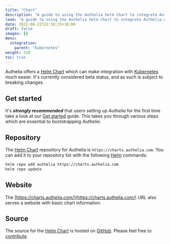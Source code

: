 ```yaml
---
title: "Chart"
description: "A guide to using the Authelia helm chart to integrate Authelia with Kubernetes"
lead: "A guide to using the Authelia helm chart to integrate Authelia with Kubernetes."
date: 2022-06-22T22:58:23+10:00
draft: false
images: []
menu:
  integration:
    parent: "kubernetes"
weight: 520
toc: true
---
```


Authelia offers a [Helm Chart] which can make integration with [Kubernetes] much easier. It's currently considered beta
status, and as such is subject to breaking changes.

## Get started

It's __*strongly recommended*__ that users setting up *Authelia* for the first time take a look at our
[Get started](../prologue/get-started.md) guide. This takes you through various steps which are essential to
bootstrapping *Authelia*.

## Repository

The [Helm Chart] repository for Authelia is `https://charts.authelia.com`. You can add it to your repository list with
the following [Helm] commands:

```bash
helm repo add authelia https://charts.authelia.com
helm repo update
```

## Website

The [https://charts.authelia.com/](https://charts.authelia.com/) URL also serves a website with basic chart information.

## Source

The source for the [Helm Chart] is hosted on [GitHub](https://github.com/authelia/chartrepo). Please feel free to
[contribute](../../contributing/prologue/introduction.md).

[Kubernetes]: https://kubernetes.io/
[Helm]: https://helm.sh/
[Helm Chart]: https://helm.sh/docs/topics/charts/
